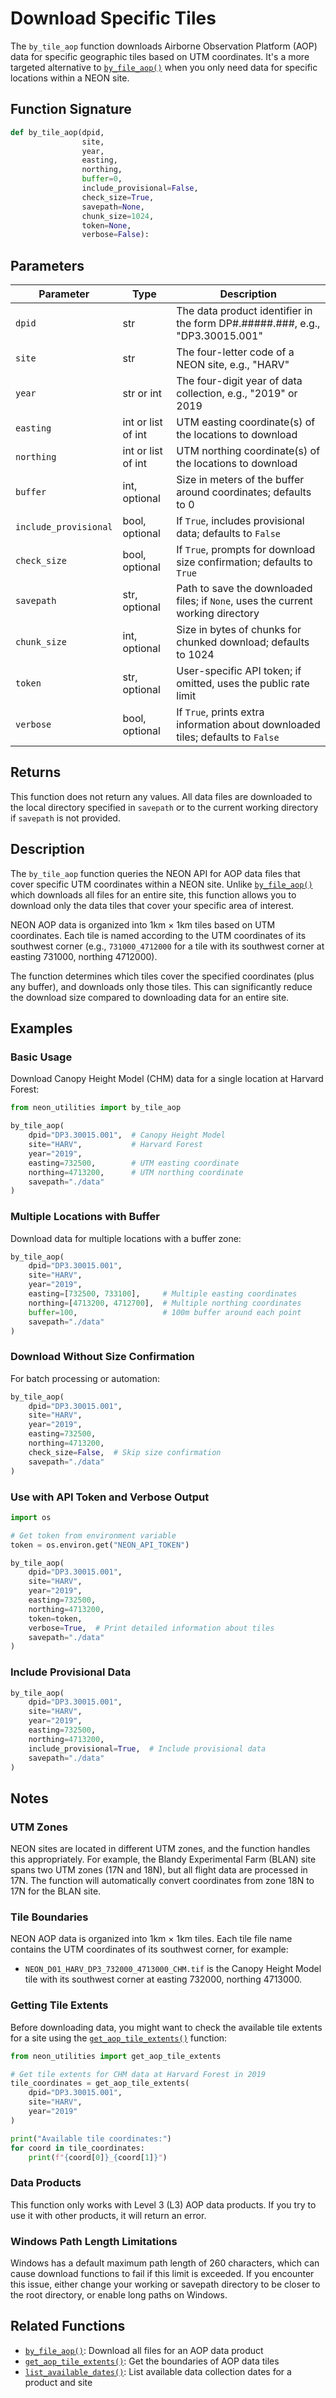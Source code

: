 # Download Specific Tiles

The `by_tile_aop` function downloads Airborne Observation Platform (AOP) data for specific geographic tiles based on UTM coordinates. It's a more targeted alternative to [`by_file_aop()`](by_file_aop.md) when you only need data for specific locations within a NEON site.

## Function Signature

```python
def by_tile_aop(dpid,
                site,
                year,
                easting,
                northing,
                buffer=0,
                include_provisional=False,
                check_size=True,
                savepath=None,
                chunk_size=1024,
                token=None,
                verbose=False):
```

## Parameters

| Parameter | Type | Description |
|-----------|------|-------------|
| `dpid` | str | The data product identifier in the form DP#.#####.###, e.g., "DP3.30015.001" |
| `site` | str | The four-letter code of a NEON site, e.g., "HARV" |
| `year` | str or int | The four-digit year of data collection, e.g., "2019" or 2019 |
| `easting` | int or list of int | UTM easting coordinate(s) of the locations to download |
| `northing` | int or list of int | UTM northing coordinate(s) of the locations to download |
| `buffer` | int, optional | Size in meters of the buffer around coordinates; defaults to 0 |
| `include_provisional` | bool, optional | If `True`, includes provisional data; defaults to `False` |
| `check_size` | bool, optional | If `True`, prompts for download size confirmation; defaults to `True` |
| `savepath` | str, optional | Path to save the downloaded files; if `None`, uses the current working directory |
| `chunk_size` | int, optional | Size in bytes of chunks for chunked download; defaults to 1024 |
| `token` | str, optional | User-specific API token; if omitted, uses the public rate limit |
| `verbose` | bool, optional | If `True`, prints extra information about downloaded tiles; defaults to `False` |

## Returns

This function does not return any values. All data files are downloaded to the local directory specified in `savepath` or to the current working directory if `savepath` is not provided.

## Description

The `by_tile_aop` function queries the NEON API for AOP data files that cover specific UTM coordinates within a NEON site. Unlike [`by_file_aop()`](by_file_aop.md) which downloads all files for an entire site, this function allows you to download only the data tiles that cover your specific area of interest.

NEON AOP data is organized into 1km × 1km tiles based on UTM coordinates. Each tile is named according to the UTM coordinates of its southwest corner (e.g., `731000_4712000` for a tile with its southwest corner at easting 731000, northing 4712000).

The function determines which tiles cover the specified coordinates (plus any buffer), and downloads only those tiles. This can significantly reduce the download size compared to downloading data for an entire site.

## Examples

### Basic Usage

Download Canopy Height Model (CHM) data for a single location at Harvard Forest:

```python
from neon_utilities import by_tile_aop

by_tile_aop(
    dpid="DP3.30015.001",  # Canopy Height Model
    site="HARV",           # Harvard Forest
    year="2019",
    easting=732500,        # UTM easting coordinate
    northing=4713200,      # UTM northing coordinate
    savepath="./data"
)
```

### Multiple Locations with Buffer

Download data for multiple locations with a buffer zone:

```python
by_tile_aop(
    dpid="DP3.30015.001",
    site="HARV",
    year="2019",
    easting=[732500, 733100],     # Multiple easting coordinates
    northing=[4713200, 4712700],  # Multiple northing coordinates
    buffer=100,                   # 100m buffer around each point
    savepath="./data"
)
```

### Download Without Size Confirmation

For batch processing or automation:

```python
by_tile_aop(
    dpid="DP3.30015.001",
    site="HARV",
    year="2019",
    easting=732500,
    northing=4713200,
    check_size=False,  # Skip size confirmation
    savepath="./data"
)
```

### Use with API Token and Verbose Output

```python
import os

# Get token from environment variable
token = os.environ.get("NEON_API_TOKEN")

by_tile_aop(
    dpid="DP3.30015.001",
    site="HARV",
    year="2019",
    easting=732500,
    northing=4713200,
    token=token,
    verbose=True,  # Print detailed information about tiles
    savepath="./data"
)
```

### Include Provisional Data

```python
by_tile_aop(
    dpid="DP3.30015.001",
    site="HARV",
    year="2019",
    easting=732500,
    northing=4713200,
    include_provisional=True,  # Include provisional data
    savepath="./data"
)
```

## Notes

### UTM Zones

NEON sites are located in different UTM zones, and the function handles this appropriately. For example, the Blandy Experimental Farm (BLAN) site spans two UTM zones (17N and 18N), but all flight data are processed in 17N. The function will automatically convert coordinates from zone 18N to 17N for the BLAN site.

### Tile Boundaries

NEON AOP data is organized into 1km × 1km tiles. Each tile file name contains the UTM coordinates of its southwest corner, for example:
- `NEON_D01_HARV_DP3_732000_4713000_CHM.tif` is the Canopy Height Model tile with its southwest corner at easting 732000, northing 4713000.

### Getting Tile Extents

Before downloading data, you might want to check the available tile extents for a site using the [`get_aop_tile_extents()`](get_aop_tile_extents.md) function:

```python
from neon_utilities import get_aop_tile_extents

# Get tile extents for CHM data at Harvard Forest in 2019
tile_coordinates = get_aop_tile_extents(
    dpid="DP3.30015.001",
    site="HARV",
    year="2019"
)

print("Available tile coordinates:")
for coord in tile_coordinates:
    print(f"{coord[0]}_{coord[1]}")
```

### Data Products

This function only works with Level 3 (L3) AOP data products. If you try to use it with other products, it will return an error.

### Windows Path Length Limitations

Windows has a default maximum path length of 260 characters, which can cause download functions to fail if this limit is exceeded. If you encounter this issue, either change your working or savepath directory to be closer to the root directory, or enable long paths on Windows.

## Related Functions

- [`by_file_aop()`](by_file_aop.md): Download all files for an AOP data product
- [`get_aop_tile_extents()`](get_aop_tile_extents.md): Get the boundaries of AOP data tiles
- [`list_available_dates()`](list_available_dates.md): List available data collection dates for a product and site

